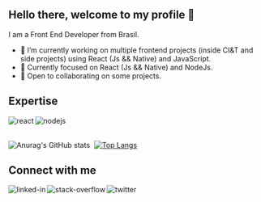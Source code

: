 ## Hello there, welcome to my profile 👋
I am a Front End Developer from Brasil.

- 🔭 I’m currently working on multiple frontend projects (inside CI&T and side projects) using React (Js && Native) and JavaScript.
- 🌱 Currently focused on React (Js && Native) and NodeJs.
- 👯 Open to collaborating on some projects.

## Expertise
<img align="left" alt="react" src="https://img.shields.io/badge/react%20-%2320232a.svg?&style=for-the-badge&logo=react&logoColor=%2361DAFB" />
<img align="left" alt="nodejs" src="https://img.shields.io/badge/node.js%20-%2343853D.svg?&style=for-the-badge&logo=node.js&logoColor=white" />
<br>
<br>

![Anurag's GitHub stats](https://github-readme-stats.vercel.app/api?username=reubert22&show_icons=true&theme=tokyonight&&line_height=20)&nbsp;
[![Top Langs](https://github-readme-stats.vercel.app/api/top-langs/?username=reubert22&layout=compact&show_icons=true&theme=tokyonight)](https://github.com/anuraghazra/github-readme-stats)

## Connect with me
[<img align="left" alt="linked-in" src="https://img.shields.io/badge/linkedin-%230077B5.svg?&style=for-the-badge&logo=linkedin&logoColor=white" />](https://www.linkedin.com/in/reubertbarbosa/)
[<img align="left" alt="stack-overflow" src="https://img.shields.io/badge/stack%20overflow-FE7A16?logo=stack-overflow&logoColor=white&style=for-the-badge" />](https://stackoverflow.com/users/10327939/reubert-barbosa)
[<img align="left" alt="twitter" src="https://img.shields.io/badge/twitter-%231DA1F2.svg?&style=for-the-badge&logo=twitter&logoColor=white" />](https://twitter.com/ReubertBarbosa)
